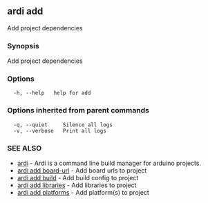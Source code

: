 ## ardi add

Add project dependencies

### Synopsis


Add project dependencies

### Options

```
  -h, --help   help for add
```

### Options inherited from parent commands

```
  -q, --quiet     Silence all logs
  -v, --verbose   Print all logs
```

### SEE ALSO

* [ardi](ardi.md)	 - Ardi is a command line build manager for arduino projects.
* [ardi add board-url](ardi_add_board-url.md)	 - Add board urls to project
* [ardi add build](ardi_add_build.md)	 - Add build config to project
* [ardi add libraries](ardi_add_libraries.md)	 - Add libraries to project
* [ardi add platforms](ardi_add_platforms.md)	 - Add platform(s) to project

